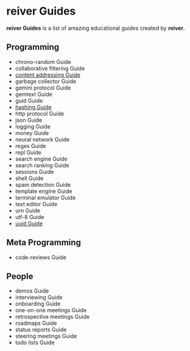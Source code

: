 # reiver Guides

**reiver Guides** is a list of amazing educational guides created by **reiver**.

## Programming

* chrono-random Guide
* collaborative filtering Guide
* [content addressing Guide](http://github.com/reiver/guide-content-addressing)
* garbage collector Guide
* gemini protocol Guide
* gemtext Guide
* guid Guide
* [hashing Guide](https://github.com/reiver/guide-hashing)
* http protocol Guide
* json Guide
* logging Guide
* money Guide
* neural network Guide
* regex Guide
* repl Guide
* search engine Guide
* search ranking Guide
* sessions Guide
* shell Guide
* spam detection Guide
* template engine Guide
* terminal emulator Guide
* text editor Guide
* urn Guide
* utf-8 Guide
* [uuid Guide](https://github.com/reiver/guide-uuid)

## Meta Programming

* code-reviews Guide

## People

* demos Guide
* interviewing Guide
* onboarding Guide
* one-on-one meetings Guide
* retrospective meetings Guide
* roadmaps Guide
* status reports Guide
* steering meetings Guide
* todo lists Guide
